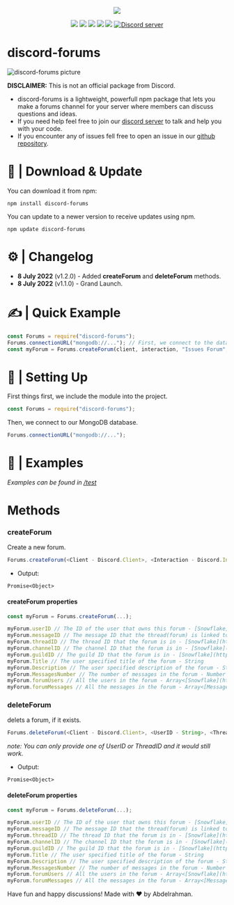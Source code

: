 <p align="center"><a href="https://nodei.co/npm/discord-forums/"><img src="https://nodei.co/npm/discord-forums.png"></a></p>
<p align="center"><img src="https://img.shields.io/npm/v/discord-forums"> <img src="https://img.shields.io/github/repo-size/Abdelrahman-Mohammad/discord-forums"> <img src="https://img.shields.io/npm/l/discord-forums"> <img src="https://img.shields.io/github/contributors/Abdelrahman-Mohammad/discord-forums"> <img src="https://img.shields.io/github/package-json/dependency-version/Abdelrahman-Mohammad/discord-forums/mongoose">
  <a href="https://discord.gg/rk7cVyk"><img src="https://discordapp.com/api/guilds/753938142246994031/widget.png" alt="Discord server"/></a></p>

# discord-forums

![discord-forums picture](https://i.ibb.co/DbV86bj/discord-forums.jpg)

**DISCLAIMER:** This is not an official package from Discord.

- discord-forums is a lightweight, powerfull npm package that lets you make a forums channel for your server where members can discuss questions and ideas.
- If you need help feel free to join our <a href="https://discord.gg/hnzXhDh">discord server</a> to talk and help you with your code.
- If you encounter any of issues fell free to open an issue in our <a href="https://github.com/Abdelrahman-Mohammad/discord-forums/issues">github repository</a>.

# 📁 | Download & Update

You can download it from npm:

```cli
npm install discord-forums
```

You can update to a newer version to receive updates using npm.

```cli
npm update discord-forums
```

# ⚙ | Changelog

- **8 July 2022** (v1.2.0) - Added **createForum** and **deleteForum** methods.
- **8 July 2022** (v1.1.0) - Grand Launch.

# ✍ | Quick Example

```js
const Forums = require("discord-forums");
Forums.connectionURL("mongodb://..."); // First, we connect to the database.
const myForum = Forums.createForum(client, interaction, "Issues Forum", "Issue Title", "Issue Description"); // Then, we create our forum.
```

# 📜 | Setting Up

First things first, we include the module into the project.

```js
const Forums = require("discord-forums");
```

Then, we connect to our MongoDB database.

```js
Forums.connectionURL("mongodb://...");
```

# 📝 | Examples

_Examples can be found in [/test](https://github.com/Abdelrahman-Mohammad/discord-forums/tree/main/test#discord-forums)_

# Methods

### **createForum**

Create a new forum.

```js
Forums.createForum(<Client - Discord.Client>, <Interaction - Discord.Interaction>, <ForumHeader - String | "New Forum">, <ForumTitleLabel - String | "Title">, <ForumDescriptionLabel - String | "Description">);
```

- Output:

```
Promise<Object>
```

#### **createForum properties**

```js
const myForum = Forums.createForum(...);

myForum.userID // The ID of the user that owns this forum - [Snowflake](https://discord.js.org/#/docs/discord.js/stable/typedef/Snowflake)
myForum.messageID // The message ID that the thread(forum) is linked to - [Snowflake](https://discord.js.org/#/docs/discord.js/stable/typedef/Snowflake)
myForum.threadID // The thread ID that the forum is in - [Snowflake](https://discord.js.org/#/docs/discord.js/stable/typedef/Snowflake)
myForum.channelID // The channel ID that the forum is in - [Snowflake](https://discord.js.org/#/docs/discord.js/stable/typedef/Snowflake)
myForum.guildID // The guild ID that the forum is in - [Snowflake](https://discord.js.org/#/docs/discord.js/stable/typedef/Snowflake)
myForum.Title // The user specified title of the forum - String
myForum.Description // The user specified description of the forum - String
myForum.MessagesNumber // The number of messages in the forum - Number
myForum.forumUsers // All the users in the forum - Array<[Snowflake](https://discord.js.org/#/docs/discord.js/stable/typedef/Snowflake)>
myForum.forumMessages // All the messages in the forum - Array<[Message](https://discord.js.org/#/docs/discord.js/stable/class/Message)>
```

### **deleteForum**

delets a forum, if it exists.

```js
Forums.deleteForum(<Client - Discord.Client>, <UserID - String>, <ThreadID - String>);
```

_note: You can only provide one of UserID or ThreadID and it would still work._

- Output:

```
Promise<Object>
```

#### **deleteForum properties**

```js
const myForum = Forums.deleteForum(...);

myForum.userID // The ID of the user that owns this forum - [Snowflake](https://discord.js.org/#/docs/discord.js/stable/typedef/Snowflake)
myForum.messageID // The message ID that the thread(forum) is linked to - [Snowflake](https://discord.js.org/#/docs/discord.js/stable/typedef/Snowflake)
myForum.threadID // The thread ID that the forum is in - [Snowflake](https://discord.js.org/#/docs/discord.js/stable/typedef/Snowflake)
myForum.channelID // The channel ID that the forum is in - [Snowflake](https://discord.js.org/#/docs/discord.js/stable/typedef/Snowflake)
myForum.guildID // The guild ID that the forum is in - [Snowflake](https://discord.js.org/#/docs/discord.js/stable/typedef/Snowflake)
myForum.Title // The user specified title of the forum - String
myForum.Description // The user specified description of the forum - String
myForum.MessagesNumber // The number of messages in the forum - Number
myForum.forumUsers // All the users in the forum - Array<[Snowflake](https://discord.js.org/#/docs/discord.js/stable/typedef/Snowflake)>
myForum.forumMessages // All the messages in the forum - Array<[Message](https://discord.js.org/#/docs/discord.js/stable/class/Message)>
```

Have fun and happy discussions! Made with ❤ by Abdelrahman.
